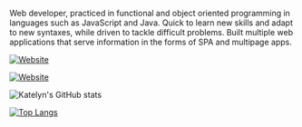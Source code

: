 Web developer, practiced in functional and object oriented programming in languages such as JavaScript and Java. Quick to learn new skills and adapt to new syntaxes, while driven to tackle difficult problems. Built multiple web applications that serve information in the forms of SPA and multipage apps. 

[![Website](https://img.shields.io/website?label=PORTFOLIO_SITE&style=for-the-badge&url=https%3A%2F%2Fcodestackr.com)](https://yma-van2020.github.io/portfolio_site/)

[![Website](https://img.shields.io/website?label=RESUME_DOWNLOAD&style=for-the-badge&url=https%3A%2F%2Fcodestackr.com)](https://resume.creddle.io/resume/f5l0pldq1jh)

![Katelyn's GitHub stats](https://github-readme-stats.vercel.app/api?username=Yma-Van2020&count_private=true&show_icons=true&theme=bear)

[![Top Langs](https://github-readme-stats.vercel.app/api/top-langs/?username=Yma-Van2020&langs_count=10&theme=radical)](https://github.com/Yma-Van2020/github-readme-stats)


